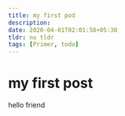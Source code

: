 ```yaml
---
title: my first pod
description:
date: 2020-04-01T02:01:58+05:30
tldr: no tldr
tags: [Primer, todo]
---
```


# my first post

hello friend